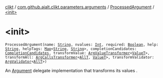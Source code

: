 [clikt](../../index.md) / [com.github.ajalt.clikt.parameters.arguments](../index.md) / [ProcessedArgument](index.md) / [&lt;init&gt;](./-init-.md)

# &lt;init&gt;

`ProcessedArgument(name: `[`String`](https://kotlinlang.org/api/latest/jvm/stdlib/kotlin/-string/index.html)`, nvalues: `[`Int`](https://kotlinlang.org/api/latest/jvm/stdlib/kotlin/-int/index.html)`, required: `[`Boolean`](https://kotlinlang.org/api/latest/jvm/stdlib/kotlin/-boolean/index.html)`, help: `[`String`](https://kotlinlang.org/api/latest/jvm/stdlib/kotlin/-string/index.html)`, helpTags: `[`Map`](https://kotlinlang.org/api/latest/jvm/stdlib/kotlin.collections/-map/index.html)`<`[`String`](https://kotlinlang.org/api/latest/jvm/stdlib/kotlin/-string/index.html)`, `[`String`](https://kotlinlang.org/api/latest/jvm/stdlib/kotlin/-string/index.html)`>, completionCandidates: `[`CompletionCandidates`](../../com.github.ajalt.clikt.completion/-completion-candidates/index.md)`, transformValue: `[`ArgValueTransformer`](../-arg-value-transformer.md)`<`[`ValueT`](index.md#ValueT)`>, transformAll: `[`ArgCallsTransformer`](../-arg-calls-transformer.md)`<`[`AllT`](index.md#AllT)`, `[`ValueT`](index.md#ValueT)`>, transformValidator: `[`ArgValidator`](../-arg-validator.md)`<`[`AllT`](index.md#AllT)`>)`

An [Argument](../-argument/index.md) delegate implementation that transforms its values .

